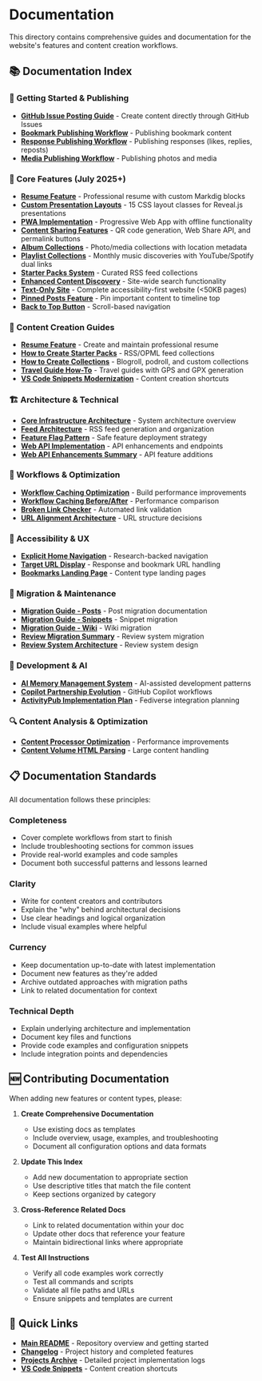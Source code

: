 # Documentation

This directory contains comprehensive guides and documentation for the website's features and content creation workflows.

## 📚 Documentation Index

### 🚀 Getting Started & Publishing

- **[GitHub Issue Posting Guide](github-issue-posting-guide.md)** - Create content directly through GitHub Issues
- **[Bookmark Publishing Workflow](bookmark-publishing-workflow.md)** - Publishing bookmark content
- **[Response Publishing Workflow](response-publishing-workflow.md)** - Publishing responses (likes, replies, reposts)
- **[Media Publishing Workflow](media-publishing-workflow.md)** - Publishing photos and media

### 🎯 Core Features (July 2025+)

- **[Resume Feature](resume-feature.md)** - Professional resume with custom Markdig blocks
- **[Custom Presentation Layouts](custom-presentation-layouts.md)** - 15 CSS layout classes for Reveal.js presentations
- **[PWA Implementation](PWA_IMPLEMENTATION.md)** - Progressive Web App with offline functionality
- **[Content Sharing Features](content-sharing-features.md)** - QR code generation, Web Share API, and permalink buttons
- **[Album Collections](ALBUM_COLLECTIONS.md)** - Photo/media collections with location metadata
- **[Playlist Collections](playlist-collections.md)** - Monthly music discoveries with YouTube/Spotify dual links
- **[Starter Packs System](how-to-create-starter-packs.md)** - Curated RSS feed collections
- **[Enhanced Content Discovery](enhanced-content-discovery-implementation.md)** - Site-wide search functionality
- **[Text-Only Site](text-only-site.md)** - Complete accessibility-first website (<50KB pages)
- **[Pinned Posts Feature](pinned-posts-feature.md)** - Pin important content to timeline top
- **[Back to Top Button](back-to-top-button-implementation.md)** - Scroll-based navigation

### 📖 Content Creation Guides

- **[Resume Feature](resume-feature.md)** - Create and maintain professional resume
- **[How to Create Starter Packs](how-to-create-starter-packs.md)** - RSS/OPML feed collections
- **[How to Create Collections](how-to-create-collections.md)** - Blogroll, podroll, and custom collections
- **[Travel Guide How-To](travel-guide-howto.md)** - Travel guides with GPS and GPX generation
- **[VS Code Snippets Modernization](vs-code-snippets-modernization.md)** - Content creation shortcuts

### 🏗️ Architecture & Technical

- **[Core Infrastructure Architecture](core-infrastructure-architecture.md)** - System architecture overview
- **[Feed Architecture](feed-architecture.md)** - RSS feed generation and organization
- **[Feature Flag Pattern](feature-flag-pattern.md)** - Safe feature deployment strategy
- **[Web API Implementation](WEB_API_IMPLEMENTATION_REPORT.md)** - API enhancements and endpoints
- **[Web API Enhancements Summary](WEB_API_ENHANCEMENTS_SUMMARY.md)** - API feature additions

### 🔧 Workflows & Optimization

- **[Workflow Caching Optimization](workflow-caching-optimization.md)** - Build performance improvements
- **[Workflow Caching Before/After](workflow-caching-before-after.md)** - Performance comparison
- **[Broken Link Checker](broken-link-checker.md)** - Automated link validation
- **[URL Alignment Architecture](url-alignment-architecture-decisions.md)** - URL structure decisions

### 📱 Accessibility & UX

- **[Explicit Home Navigation](explicit-home-navigation-implementation.md)** - Research-backed navigation
- **[Target URL Display](target-url-display-implementation.md)** - Response and bookmark URL handling
- **[Bookmarks Landing Page](bookmarks-landing-page-implementation.md)** - Content type landing pages

### 🔄 Migration & Maintenance

- **[Migration Guide - Posts](migration-guide-posts.md)** - Post migration documentation
- **[Migration Guide - Snippets](migration-guide-snippets.md)** - Snippet migration
- **[Migration Guide - Wiki](migration-guide-wiki.md)** - Wiki migration
- **[Review Migration Summary](review-migration-summary.md)** - Review system migration
- **[Review System Architecture](review-system-architecture-recommendation.md)** - Review system design

### 🤖 Development & AI

- **[AI Memory Management System](ai-memory-management-system.md)** - AI-assisted development patterns
- **[Copilot Partnership Evolution](copilot-partnership-evolution-autonomy.md)** - GitHub Copilot workflows
- **[ActivityPub Implementation Plan](activitypub-implementation-plan.md)** - Fediverse integration planning

### 🔍 Content Analysis & Optimization

- **[Content Processor Optimization](content-processor-optimization-summary.md)** - Performance improvements
- **[Content Volume HTML Parsing](content-volume-html-parsing-discovery.md)** - Large content handling

## 📋 Documentation Standards

All documentation follows these principles:

### Completeness
- Cover complete workflows from start to finish
- Include troubleshooting sections for common issues
- Provide real-world examples and code samples
- Document both successful patterns and lessons learned

### Clarity
- Write for content creators and contributors
- Explain the "why" behind architectural decisions
- Use clear headings and logical organization
- Include visual examples where helpful

### Currency
- Keep documentation up-to-date with latest implementation
- Document new features as they're added
- Archive outdated approaches with migration paths
- Link to related documentation for context

### Technical Depth
- Explain underlying architecture and implementation
- Document key files and functions
- Provide code examples and configuration snippets
- Include integration points and dependencies

## 🆕 Contributing Documentation

When adding new features or content types, please:

1. **Create Comprehensive Documentation**
   - Use existing docs as templates
   - Include overview, usage, examples, and troubleshooting
   - Document all configuration options and data formats

2. **Update This Index**
   - Add new documentation to appropriate section
   - Use descriptive titles that match the file content
   - Keep sections organized by category

3. **Cross-Reference Related Docs**
   - Link to related documentation within your doc
   - Update other docs that reference your feature
   - Maintain bidirectional links where appropriate

4. **Test All Instructions**
   - Verify all code examples work correctly
   - Test all commands and scripts
   - Validate all file paths and URLs
   - Ensure snippets and templates are current

## 🔗 Quick Links

- **[Main README](../README.md)** - Repository overview and getting started
- **[Changelog](../changelog.md)** - Project history and completed features
- **[Projects Archive](../projects/archive/)** - Detailed project implementation logs
- **[VS Code Snippets](../.vscode/)** - Content creation shortcuts